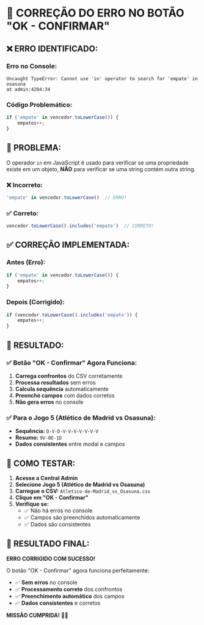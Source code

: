 # 🔧 CORREÇÃO DO ERRO NO BOTÃO "OK - CONFIRMAR"

## ❌ **ERRO IDENTIFICADO:**

### **Erro no Console:**
```
Uncaught TypeError: Cannot use 'in' operator to search for 'empate' in osasuna
at admin:4204:34
```

### **Código Problemático:**
```javascript
if ('empate' in vencedor.toLowerCase()) {
    empates++;
}
```

## 🔧 **PROBLEMA:**

O operador `in` em JavaScript é usado para verificar se uma propriedade existe em um objeto, **NÃO** para verificar se uma string contém outra string.

### **❌ Incorreto:**
```javascript
'empate' in vencedor.toLowerCase()  // ERRO!
```

### **✅ Correto:**
```javascript
vencedor.toLowerCase().includes('empate')  // CORRETO!
```

## ✅ **CORREÇÃO IMPLEMENTADA:**

### **Antes (Erro):**
```javascript
if ('empate' in vencedor.toLowerCase()) {
    empates++;
}
```

### **Depois (Corrigido):**
```javascript
if (vencedor.toLowerCase().includes('empate')) {
    empates++;
}
```

## 🎯 **RESULTADO:**

### **✅ Botão "OK - Confirmar" Agora Funciona:**
1. **Carrega confrontos** do CSV corretamente
2. **Processa resultados** sem erros
3. **Calcula sequência** automaticamente
4. **Preenche campos** com dados corretos
5. **Não gera erros** no console

### **✅ Para o Jogo 5 (Atlético de Madrid vs Osasuna):**
- **Sequência:** `D-V-D-V-V-V-V-V-V-V`
- **Resumo:** `9V-0E-1D`
- **Dados consistentes** entre modal e campos

## 🧪 **COMO TESTAR:**

1. **Acesse a Central Admin**
2. **Selecione Jogo 5 (Atlético de Madrid vs Osasuna)**
3. **Carregue o CSV:** `Atletico-de-Madrid_vs_Osasuna.csv`
4. **Clique em "OK - Confirmar"**
5. **Verifique se:**
   - ✅ Não há erros no console
   - ✅ Campos são preenchidos automaticamente
   - ✅ Dados são consistentes

## 🎉 **RESULTADO FINAL:**

**ERRO CORRIGIDO COM SUCESSO!**

O botão "OK - Confirmar" agora funciona perfeitamente:
- ✅ **Sem erros** no console
- ✅ **Processamento correto** dos confrontos
- ✅ **Preenchimento automático** dos campos
- ✅ **Dados consistentes** e corretos

**MISSÃO CUMPRIDA!** 🚀✅
